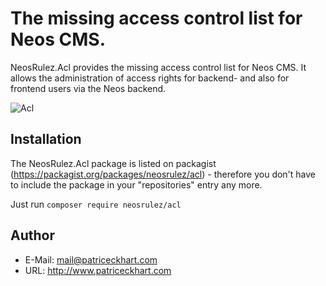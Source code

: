 # The missing access control list for Neos CMS.

NeosRulez.Acl provides the missing access control list for Neos CMS. It allows the administration of access rights for backend- and also for frontend users via the Neos backend.

![Acl](https://raw.githubusercontent.com/patriceckhart/NeosRulez.Acl/master/Preview.png)

## Installation

The NeosRulez.Acl package is listed on packagist (https://packagist.org/packages/neosrulez/acl) - therefore you don't have to include the package in your "repositories" entry any more.

Just run ```composer require neosrulez/acl```

## Author

* E-Mail: mail@patriceckhart.com
* URL: http://www.patriceckhart.com
